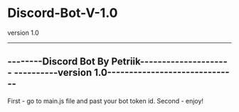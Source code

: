 # Discord-Bot-V-1.0
version 1.0

---------------------------------------------------
--------Discord Bot By Petriik---------------------
----------version 1.0------------------------------
---------------------------------------------------


First - go to main.js file and past your bot token id.
Second - enjoy!
